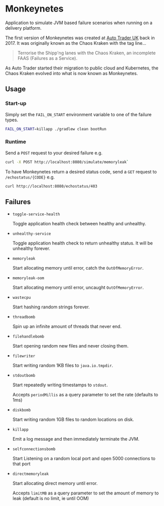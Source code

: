 # Monkeynetes

Application to simulate JVM based failure scenarios when running on a delivery platform.

The first version of Monkeynetes was created at [Auto Trader UK](https://careers.autotrader.co.uk/) back in 2017. It was originally 
known as the Chaos Kraken with the tag line...

> Terrorise the Shipp'ng lanes with the Chaos Kraken, an incomplete FAAS (Failures as a Service).  

As Auto Trader started their migration to public cloud and Kubernetes, the Chaos Kraken evolved into what is now known as Monkeynetes.

## Usage

### Start-up

Simply set the `FAIL_ON_START` environment variable to one of the failure types. 

 ```bash
FAIL_ON_START=killapp ./gradlew clean bootRun 
```

### Runtime

Send a `POST` request to your desired failure e.g. 

```bash
curl -X POST http://localhost:8080/simulate/memoryleak`
```

To have Monkeynetes return a desired status code, send a `GET` request to `/echostatus/{CODE}` e.g. 

```bash
curl http://localhost:8080/echostatus/403
```

## Failures

- `toggle-service-health`

  Toggle application health check between healthy and unhealthy.

- `unhealthy-service`

  Toggle application health check to return unhealthy status. It will be unhealthy forever.

- `memoryleak`

  Start allocating memory until error, catch the `OutOfMemoryError`.
  
- `memoryleak-oom`

  Start allocating memory until error, uncaught `OutOfMemoryError`.

- `wastecpu`

  Start hashing random strings forever.

- `threadbomb`

  Spin up an infinite amount of threads that never end.

- `filehandlebomb`

  Start opening random new files and never closing them.

- `filewriter`

  Start writing random 1KB files to `java.io.tmpdir`.

- `stdoutbomb`

  Start repeatedly writing timestamps to `stdout`.
  
  Accepts `periodMillis` as a query parameter to set the rate (defaults to 1ms)

- `diskbomb`

  Start writing random 1GB files to random locations on disk.

- `killapp`

  Emit a log message and then immediately terminate the JVM.

- `selfconnectionsbomb`

  Start Listening on a random local port and open 5000 connections to that port

- `directmemoryleak`

  Start allocating direct memory until error.

  Accepts `limitMB` as a query parameter to set the amount of memory to leak (default is no limit, ie until OOM)
